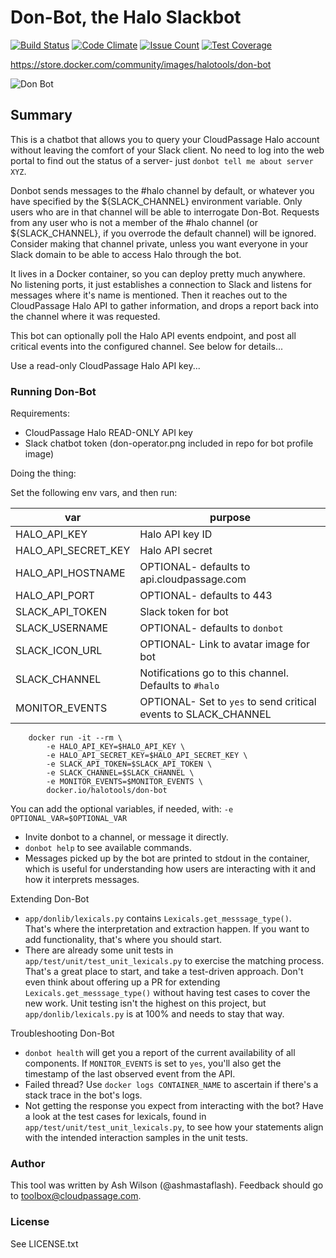 # Don-Bot, the Halo Slackbot

[![Build Status](https://travis-ci.org/cloudpassage/don-bot.svg?branch=master)](https://travis-ci.org/cloudpassage/don-bot)
[![Code Climate](https://codeclimate.com/github/cloudpassage/don-bot/badges/gpa.svg)](https://codeclimate.com/github/cloudpassage/don-bot)
[![Issue Count](https://codeclimate.com/github/cloudpassage/don-bot/badges/issue_count.svg)](https://codeclimate.com/github/cloudpassage/don-bot)
[![Test Coverage](https://codeclimate.com/github/cloudpassage/don-bot/badges/coverage.svg)](https://codeclimate.com/github/cloudpassage/don-bot/coverage)

https://store.docker.com/community/images/halotools/don-bot

![Don Bot](http://www.cloudpassage.com/wp-content/uploads/2016/12/don-operator.png)

## Summary

This is a chatbot that allows you to query your CloudPassage Halo account
without leaving the comfort of your Slack client.  No need to log into the
web portal to find out the status of a server- just
`donbot tell me about server XYZ`.

Donbot sends messages to the #halo channel by default, or whatever you have
specified by the ${SLACK_CHANNEL} environment variable.  Only users who are in
that channel will be able to interrogate Don-Bot.  Requests from any user who
is not a member of the #halo channel (or ${SLACK_CHANNEL}, if you overrode the
default channel) will be ignored.  Consider making that channel private,
unless you want everyone in your Slack domain to be able to access Halo through
the bot.

It lives in a Docker container, so you can deploy pretty much anywhere.  
No listening ports, it just establishes a connection to Slack and listens
for messages where it's name is mentioned. Then it reaches out to the
CloudPassage Halo API to gather information, and drops a report back into the
channel where it was requested.  

This bot can optionally poll the Halo API events endpoint, and post all
critical events into the configured channel.  See below for details...


Use a read-only CloudPassage Halo API key...

### Running Don-Bot

Requirements:

* CloudPassage Halo READ-ONLY API key
* Slack chatbot token (don-operator.png included in repo for bot profile image)

Doing the thing:

Set the following env vars, and then run:

| var                 | purpose                                               |
|---------------------|-------------------------------------------------------|
| HALO_API_KEY        | Halo API key ID                                       |
| HALO_API_SECRET_KEY | Halo API secret                                       |
| HALO_API_HOSTNAME   | OPTIONAL- defaults to api.cloudpassage.com            |
| HALO_API_PORT       | OPTIONAL- defaults to 443                             |
| SLACK_API_TOKEN     | Slack token for bot                                   |
| SLACK_USERNAME      | OPTIONAL- defaults to `donbot`                        |
| SLACK_ICON_URL      | OPTIONAL- Link to avatar image for bot                |
| SLACK_CHANNEL       | Notifications go to this channel.  Defaults to `#halo`|
| MONITOR_EVENTS      | OPTIONAL- Set to `yes` to send critical events to SLACK_CHANNEL |


```
    docker run -it --rm \
        -e HALO_API_KEY=$HALO_API_KEY \
        -e HALO_API_SECRET_KEY=$HALO_API_SECRET_KEY \
        -e SLACK_API_TOKEN=$SLACK_API_TOKEN \
        -e SLACK_CHANNEL=$SLACK_CHANNEL \
        -e MONITOR_EVENTS=$MONITOR_EVENTS \
        docker.io/halotools/don-bot
```

You can add the optional variables, if needed, with:
`-e OPTIONAL_VAR=$OPTIONAL_VAR`


* Invite donbot to a channel, or message it directly.
* `donbot help` to see available commands.
* Messages picked up by the bot are printed to stdout in the container, which
is useful for understanding how users are interacting with it and how it
interprets messages.


Extending Don-Bot

* `app/donlib/lexicals.py` contains `Lexicals.get_messsage_type()`.  
That's where the interpretation and extraction happen.  If you want to
add functionality, that's where you should start.
* There are already some unit tests in `app/test/unit/test_unit_lexicals.py`
to exercise the matching process.  That's a great place to start, and take a
test-driven approach.  Don't even think about offering up a PR for extending
`Lexicals.get_messsage_type()` without having test cases to cover the new work.
Unit testing isn't the highest on this project, but `app/donlib/lexicals.py`
is at 100% and needs to stay that way.

Troubleshooting Don-Bot

* `donbot health` will get you a report of the current availability of all
components.  If `MONITOR_EVENTS` is set to `yes`, you'll also get the timestamp
of the last observed event from the API.
* Failed thread? Use `docker logs CONTAINER_NAME` to ascertain if there's a
stack trace in the bot's logs.
* Not getting the response you expect from interacting with the bot? Have a
look at the test cases for lexicals, found in
`app/test/unit/test_unit_lexicals.py`, to see how your statements align with
 the intended interaction samples in the unit tests.

### Author

This tool was written by Ash Wilson (@ashmastaflash).  Feedback should go to
<toolbox@cloudpassage.com>.

### License

See LICENSE.txt


<!---
#CPTAGS:community-supported integration automation
#TBICON:images/python_icon.png
-->
